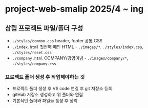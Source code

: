 # project-web-smalip 2025/4 ~ ing
## 삼립 프로젝트 파일/폴더 구성
*  `./styles/common.css` header, footer 공통 CSS
* `./index.html` 첫번째 메인 HTML - `./images/*`, `./styles/index.css`, `./styles/reset.css`
* `./company.html` COMPANY/경영이념 - `./images/company/*`, `./styles/company.css`
### 프로젝트 폴더 생성 후 작업해야하는 것
* 프로젝트 폴더 생성 후 VS code 연결 후 git 저장소 등록
* gitHub 저장소 생성하고 위 폴더와 연결
* 기본적인 폴더와 파일들 생성 후 정리